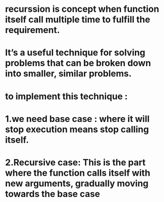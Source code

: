 # recurssion is concept when function itself call multiple time to fulfill the requirement.
# It’s a useful technique for solving problems that can be broken down into smaller, similar problems.
# to implement this technique : 
# 1.we need base case : where it will stop execution means stop calling itself.
# 2.Recursive case: This is the part where the function calls itself with new arguments, gradually moving towards the base case